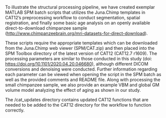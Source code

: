 To illustrate the structural processing pipeline, we have created exemplar MATLAB SPM batch scripts that utilizes the Juna.Chimp templates in CAT12’s preprocessing workflow to conduct segmentation, spatial registration, and finally some basic age analysis on an openly available direct-to-download chimpanzee sample (http://www.chimpanzeebrain.org/mri-datasets-for-direct-download). 

These scripts require the appropriate templates which can be downloaded from the Juna.Chimp web viewer (SPM/CAT.zip) and then placed into the SPM Toolbox directory of the latest version of CAT12 (CAT12.7 r1609). The processing parameters are similar to those conducted in this study (doi: https://doi.org/10.1101/2020.04.20.046680), although different DICOM conversions and denoising were conducted. Further information regarding each parameter can be viewed when opening the script in the SPM batch as well as the provided comments and README file. Along with processing the small chimpanzee sample, we also provide an example VBM and global GM volume model analyzing the effect of aging as shown in our study. 

The /cat_updates directory contains updated CAT12 functions that are needed to be added to the CAT12 directory for the workflow to function correctly.

